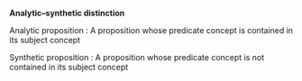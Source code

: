 **Analytic–synthetic distinction**

Analytic proposition
: A proposition whose predicate concept is contained in its subject concept

Synthetic proposition
: A proposition whose predicate concept is not contained in its subject concept